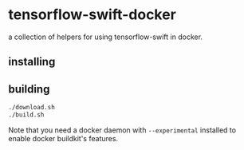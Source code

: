 # tensorflow-swift-docker
a collection of helpers for using tensorflow-swift in docker.

## installing

## building
```sh
./download.sh
./build.sh
```

Note that you need a docker daemon with `--experimental` installed to enable docker buildkit's features.
